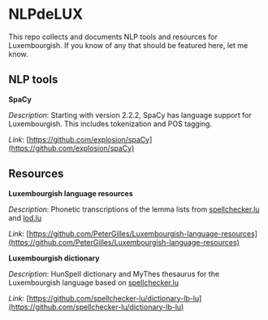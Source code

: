 # NLPdeLUX

This repo collects and documents NLP tools and resources for Luxembourgish. If you know of any that should be featured here, let me know.

## NLP tools

**SpaCy**

*Description*: Starting with version 2.2.2, SpaCy has language support for Luxembourgish. This includes tokenization and POS tagging. 

*Link*: [https://github.com/explosion/spaCy](https://github.com/explosion/spaCy)

## Resources

**Luxembourgish language resources**

*Description*: Phonetic transcriptions of the lemma lists from [spellchecker.lu](spellchecker.lu) and [lod.lu](lod.lu)

*Link*: [https://github.com/PeterGilles/Luxembourgish-language-resources](https://github.com/PeterGilles/Luxembourgish-language-resources)

**Luxembourgish dictionary**

*Description*: HunSpell dictionary and MyThes thesaurus for the Luxembourgish language based on [spellchecker.lu](spellchecker.lu)

*Link*: [https://github.com/spellchecker-lu/dictionary-lb-lu](https://github.com/spellchecker-lu/dictionary-lb-lu)
